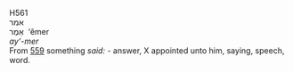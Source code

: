 H561  
אמר  
אֵמֶר ‎ ‘êmer  
*ay‘-mer*  
From [559](h0559) something *said: -* answer, X appointed unto him,
saying, speech, word.  
